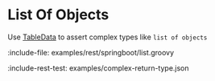 # List Of Objects

Use [TableData](http://mdoc.app.twosigma.com/ddjt/data/input-preparation#table-data) to assert complex types like `list of objects`

:include-file: examples/rest/springboot/list.groovy

:include-rest-test: examples/complex-return-type.json

